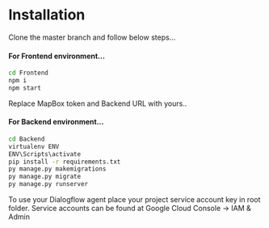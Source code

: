 
# Installation
Clone the master branch and follow below steps...

#### For Frontend environment...

```sh
cd Frontend
npm i
npm start
```
Replace MapBox token and Backend URL with yours..

#### For Backend environment...

```sh
cd Backend
virtualenv ENV
ENV\Scripts\activate
pip install -r requirements.txt
py manage.py makemigrations
py manage.py migrate
py manage.py runserver
```
To use your Dialogflow agent place your project service account key in root folder.
Service accounts can be found at Google Cloud Console -> IAM & Admin
